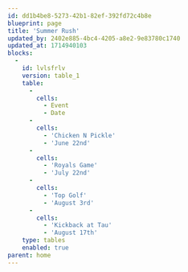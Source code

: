 ```yaml
---
id: dd1b4be8-5273-42b1-82ef-392fd72c4b8e
blueprint: page
title: 'Summer Rush'
updated_by: 2402e885-4bc4-4205-a8e2-9e83780c1740
updated_at: 1714940103
blocks:
  -
    id: lvlsfrlv
    version: table_1
    table:
      -
        cells:
          - Event
          - Date
      -
        cells:
          - 'Chicken N Pickle'
          - 'June 22nd'
      -
        cells:
          - 'Royals Game'
          - 'July 22nd'
      -
        cells:
          - 'Top Golf'
          - 'August 3rd'
      -
        cells:
          - 'Kickback at Tau'
          - 'August 17th'
    type: tables
    enabled: true
parent: home
---
```

